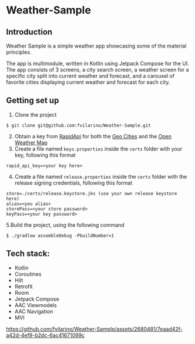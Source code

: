 # Weather-Sample

## Introduction
Weather Sample is a simple weather app showcasing some of the material principles.

The app is multimodule, written in Kotlin using Jetpack Compose for the UI. The app consists of 3 screens, a city search screen, a weather screen for a specific city split into current weather and forecast, and a carousel of favorite cities displaying current weather and forecast for each city.

## Getting set up
1. Clone the project
```
$ git clone git@github.com:fvilarino/Weather-Sample.git
```
2. Obtain a key from [RapidApi](https://rapidapi.com/) for both the [Geo Cities](https://rapidapi.com/wirefreethought/api/geodb-cities) and the [Open Weather Map](https://rapidapi.com/community/api/open-weather-map)
3. Create a file named `keys.properties` inside the `certs` folder with your key, following this format


```
rapid_api_key=<your key here>
```
4. Create a file named `release.properties` inside the `certs` folder with the release signing credentials, following this format
```
store=./certs/release.keystore.jks (use your own release keystore here)
alias=<you alias>
storePass=<your store password>
keyPass=<your key password>
```
5.Build the project, using the following command
```
$ ./gradlew assembleDebug -PbuildNumber=1
```

## Tech stack:

* Kotlin
* Coroutines
* Hilt
* Retrofit
* Room
* Jetpack Compose
* AAC Viewmodels
* AAC Navigation
* MVI

https://github.com/fvilarino/Weather-Sample/assets/2680481/7eaad42f-a42d-4ef9-b2dc-6ac41671099c
